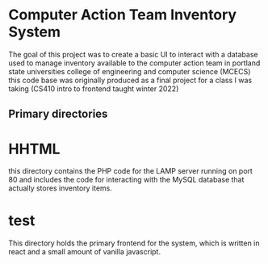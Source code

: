 # Computer Action Team Inventory System
The goal of this project was to create a basic UI to interact with a database used to manage inventory available to the computer action team in portland state universities college of engineering and computer science (MCECS) this code base was originally produced as a final project for a class I was taking (CS410 intro to frontend taught winter 2022)

## Primary directories

# HHTML
this directory contains the PHP code for the LAMP server running on port 80 and includes the code for interacting with the MySQL database that actually stores inventory items.

# test
This directory holds the primary frontend for the system, which is written in react and a small amount of vanilla javascript.
